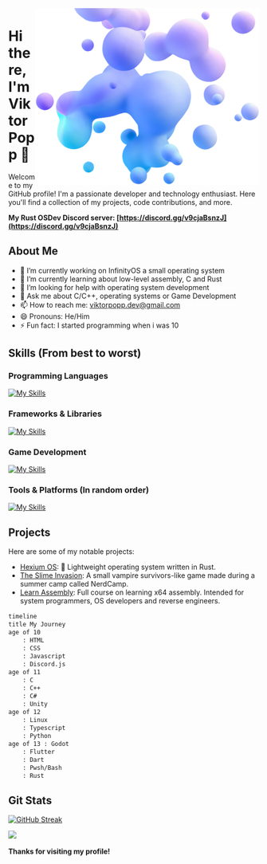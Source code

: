 <img align="right" width="450" src="bubbles.webp">

# Hi there, I'm Viktor Popp 👋

Welcome to my GitHub profile! I'm a passionate developer and technology
enthusiast. Here you'll find a collection of my projects, code contributions,
and more.

**My Rust OSDev Discord server:
[https://discord.gg/v9cjaBsnzJ](https://discord.gg/v9cjaBsnzJ)**

## About Me

- 🔭 I’m currently working on InfinityOS a small operating system
- 🌱 I’m currently learning about low-level assembly, C and Rust
- 🤔 I’m looking for help with operating system development
- 💬 Ask me about C/C++, operating systems or Game Development
- 📫 How to reach me: viktorpopp.dev@gmail.com
- 😄 Pronouns: He/Him
- ⚡ Fun fact: I started programming when i was 10

## Skills (From best to worst)

### Programming Languages

[![My Skills](https://skillicons.dev/icons?i=rust,cpp,c,cs,dart,ts,python,dart,bash)](https://skillicons.dev)

### Frameworks & Libraries

[![My Skills](https://skillicons.dev/icons?i=flutter,discordjs)](https://skillicons.dev)

### Game Development

[![My Skills](https://skillicons.dev/icons?i=unity,godot)](https://skillicons.dev)

### Tools & Platforms (In random order)

[![My Skills](https://skillicons.dev/icons?i=git,github,githubactions,linux,ubuntu,arch,windows,visualstudio,vscode)](https://skillicons.dev)

## Projects

Here are some of my notable projects:

- [Hexium OS](https://github.com/HexiumOS/Hexium): 🦀 Lightweight
  operating system written in Rust.
- [The Slime Invasion](https://hexuro.itch.io/the-slime-invasion): A small
  vampire survivors-like game made during a summer camp called NerdCamp.
- [Learn Assembly](https://github.com/ViktorPopp/LearnAssembly): Full course on
  learning x64 assembly. Intended for system programmers, OS developers and
  reverse engineers.

```mermaid
timeline
title My Journey
age of 10
	: HTML
	: CSS
	: Javascript
	: Discord.js
age of 11
	: C
	: C++
	: C#
	: Unity
age of 12
	: Linux
	: Typescript
	: Python
age of 13 : Godot
	: Flutter
	: Dart
	: Pwsh/Bash
	: Rust
```

<!--## My socials-->

## Git Stats
[![GitHub Streak](https://streak-stats.demolab.com?user=ViktorPopp)](https://git.io/streak-stats)

![](https://komarev.com/ghpvc/?username=viktorpopp&style=flat-square&color=green)

**Thanks for visiting my profile!**
